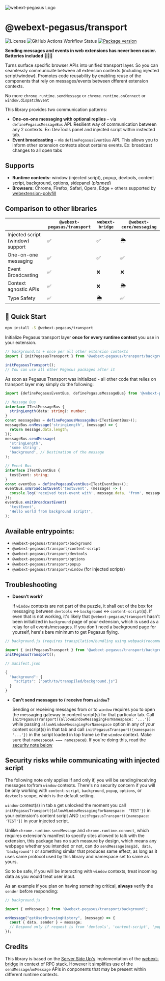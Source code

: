 ![webext-pegasus Logo](https://github.com/StyleT/webext-pegasus/blob/main/assets/logo.png?raw=true)

# @webext-pegasus/transport

![License](https://badgen.net/github/license/StyleT/webext-pegasus)
![GitHub Actions Workflow Status](https://img.shields.io/github/actions/workflow/status/StyleT/webext-pegasus/ci.yml?branch=main)
[![Package version](https://badgen.net/npm/v/@webext-pegasus%2Ftransport)](https://www.npmjs.com/package/@webext-pegasus/transport)

**Sending messages and events in web extensions has never been easier. Batteries included 🔋🔋🔋**

Turns surface specific browser APIs into unified transport layer. So you can seamlessly communicate between all extension contexts (including injected script/window). Promotes code reusability by enabling reuse of the components that rely on messages/events between dfferent extension contexts.

No more `chrome.runtime.sendMessage` or `chrome.runtime.onConnect` or `window.dispatchEvent`

This library provides two communication patterns:

- **One-on-one messaging with optional replies** – via `definePegasusMessageBus` API. Resilient way of communication between any 2 contexts. Ex: DevTools panel and injected script within instected tab.
- **Event broadcasting** – via `definePegasusEventBus` API. This allows you to inform other extension contexts about certains events. Ex: broadcast changes to all open tabs

## Supports

* **Runtime contexts:** window (injected script), popup, devtools, content script, background, options, sidepanel (_planned_)
* **Browsers:** Chrome, Firefox, Safari, Opera, Edge + others supported by [webextension-polyfill](https://github.com/mozilla/webextension-polyfill)

## Comparison to other libraries

|                                  | `@webext-pegasus/transport` | `webext-bridge`| `@webext-core/messaging` |
|----------------------------------|-----------------------------|----------------|--------------------------|
| Injected script (window) support | ✅                          | ✅              | 🌦️                       |
| One-on-one messaging             | ✅                          | ✅              | ✅                       |
| Event Broadcasting               | ✅                          | ❌              | ❌                       |
| Context agnostic APIs            | ✅                          | ❌              | 🌦️                       |
| Type Safety                      | ✅                          | 🌦️              | ✅                       |


## 🚀 Quick Start

```bash
npm install -S @webext-pegasus/transport
```

Initialize Pegasus transport layer **once for every runtime context** you use in your extension.

```typescript
// background.ts + once per all other extension contexts
import { initPegasusTransport } from '@webext-pegasus/transport/background';

initPegasusTransport();
// You can use all other Pegasus packages after it
```

As soon as Pegasus Transport was initialized - all other code that relies on transport layer may simply do the following:

```typescript
import {definePegasusEventBus, definePegasusMessageBus} from '@webext-pegasus/transport';

// Message Bus
interface ITestMessageBus {
  stringLength(data: string): number;
}
const messageBus = definePegasusMessageBus<ITestEventBus>();
messageBus.onMessage('stringLength', (message) => {
  return message.data.length;
});
messageBus.sendMessage(
  'stringLength',
  'some string',
  'background', // Destination of the message
);

// Event Bus
interface ITestEventBus {
  testEvent: string;
}
const eventBus = definePegasusEventBus<ITestEventBus>();
eventBus.onBroadcastEvent('testEvent', (message) => {
  console.log('received test-event with', message.data, 'from', message.sender);
});
eventBus.emitBroadcastEvent(
  'testEvent',
  'Hello world from background script!',
);
```

## Available entrypoints:
 - `@webext-pegasus/transport/background`
 - `@webext-pegasus/transport/content-script`
 - `@webext-pegasus/transport/devtools`
 - `@webext-pegasus/transport/options`
 - `@webext-pegasus/transport/popup`
 - `@webext-pegasus/transport/window` (for injected scripts)


## Troubleshooting

- **Doesn't work?**

  If `window` contexts are not part of the puzzle, it shall out of the box for messaging between `devtools` <-> `background` <-> `content-script`(s). If even that is not working, it's likely that `@webext-pegasus/transport` hasn't been initialized in `background` page of your extension, which is used as a relay for all events/messages. If you don't need a background page for yourself, here's bare minimum to get Pegasus flying.

```javascript
// background.js (requires transpilation/bundling using webpack(recommended))

import { initPegasusTransport } from '@webext-pegasus/transport/background';
initPegasusTransport();
```

```javascript
// manifest.json

{
  "background": {
    "scripts": ["path/to/transpiled/background.js"]
  }
}
```


- **Can't send messages to / receive from `window`?**

  Sending or receiving messages from or to `window` requires you to open the messaging gateway in content script(s) for that particular tab. Call `initPegasusTransport({allowWindowMessagingForNamespace: '...'})` while passing `allowWindowMessagingForNamespace` option in any of your content script(s) in that tab and call `initPegasusTransport({namespace: '...'})` in the
  script loaded in top frame i.e the `window` context. Make sure that `namespaceA === namespaceB`. If you're doing this, read the [security note below](#security)


<a name="security"></a>

## Security risks while communicating with injected script

The following note only applies if and only if, you will be sending/receiving messages to/from `window` contexts. There's no security concern if you will be only working with `content-script`, `background`, `popup`, `options`, or `devtools` scope, which is the default setting.

`window` context(s) in tab `A` get unlocked the moment you call `initPegasusTransport({allowWindowMessagingForNamespace: 'TEST'})` in your extension's content script AND `initPegasusTransport({namespace: 'TEST'})` in your injected script.

Unlike `chrome.runtime.sendMessage` and `chrome.runtime.connect`, which requires extension's manifest to specify sites allowed to talk with the extension, this package has no such measure by design, which means any webpage whether you intended or not, can do `sendMessage(msgId, data, 'background')` or something similar that produces same effect, as long as it uses same protocol used by this library and namespace set to same as yours.

So to be safe, if you will be interacting with `window` contexts, treat incoming data as you would treat user input.

As an example if you plan on having something critical, **always** verify the `sender` before responding:

```javascript
// background.js

import { onMessage } from '@webext-pegasus/transport/background';

onMessage("getUserBrowsingHistory", (message) => {
  const { data, sender } = message;
  // Respond only if request is from 'devtools', 'content-script', 'popup', 'options', or 'background' endpoint
});
```

## Credits

This library is based on the [Server Side Up's](https://github.com/serversideup) implementation of the [webext-bridge](https://github.com/serversideup/webext-bridge) in context of RPC stack. However it simplifies use of the `sendMessage`/`onMessage` APIs in conponents that may be present within different runtime contexts.
